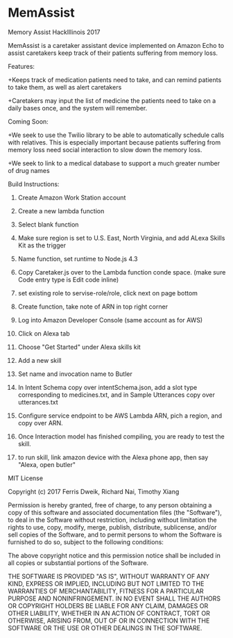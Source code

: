 # MemAssist
Memory Assist HackIllinois 2017

MemAssist is a caretaker assistant device implemented on Amazon Echo to assist caretakers keep track of their patients suffering from memory loss.

Features:

+Keeps track of medication patients need to take, and can remind patients to take them, as well as alert caretakers

+Caretakers may input the list of medicine the patients need to take on a daily bases once, and the system will remember.

Coming Soon:

+We seek to use the Twilio library to be able to automatically schedule calls with relatives. This is especially important because patients suffering from memory loss need social interaction to slow down the memory loss.

+We seek to link to a medical database to support a much greater number of drug names

Build Instructions:

1) Create Amazon Work Station account

2) Create a new lambda function

3) Select blank function

4) Make sure region is set to U.S. East, North Virginia, and add ALexa Skills Kit as the trigger

5) Name function, set runtime to Node.js 4.3

6) Copy Caretaker.js over to the Lambda function conde space. (make sure Code entry type is Edit code inline)

7) set existing role to servise-role/role, click next on page bottom

8) Create function, take note of ARN in top right corner

9) Log into Amazon Developer Console (same account as for AWS)

10) Click on Alexa tab

11) Choose "Get Started" under Alexa skills kit

12) Add a new skill

13) Set name and invocation name to Butler
 
14) In Intent Schema copy over intentSchema.json, add a slot type corresponding to medicines.txt, and in Sample Utterances copy over utterances.txt

15) Configure service endpoint to be AWS Lambda ARN, pich a region, and copy over ARN.

16) Once Interaction model has finished compiling, you are ready to test the skill.

17) to run skill, link amazon device with the Alexa phone app, then say "Alexa, open butler"

MIT License

Copyright (c) 2017 Ferris Dweik, Richard Nai, Timothy Xiang

Permission is hereby granted, free of charge, to any person obtaining a copy
of this software and associated documentation files (the "Software"), to deal
in the Software without restriction, including without limitation the rights
to use, copy, modify, merge, publish, distribute, sublicense, and/or sell
copies of the Software, and to permit persons to whom the Software is
furnished to do so, subject to the following conditions:

The above copyright notice and this permission notice shall be included in all
copies or substantial portions of the Software.

THE SOFTWARE IS PROVIDED "AS IS", WITHOUT WARRANTY OF ANY KIND, EXPRESS OR
IMPLIED, INCLUDING BUT NOT LIMITED TO THE WARRANTIES OF MERCHANTABILITY,
FITNESS FOR A PARTICULAR PURPOSE AND NONINFRINGEMENT. IN NO EVENT SHALL THE
AUTHORS OR COPYRIGHT HOLDERS BE LIABLE FOR ANY CLAIM, DAMAGES OR OTHER
LIABILITY, WHETHER IN AN ACTION OF CONTRACT, TORT OR OTHERWISE, ARISING FROM,
OUT OF OR IN CONNECTION WITH THE SOFTWARE OR THE USE OR OTHER DEALINGS IN THE
SOFTWARE.
